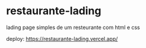 # restaurante-lading

lading page simples de um resteurante com html e css

deploy: https://restaurante-lading.vercel.app/
